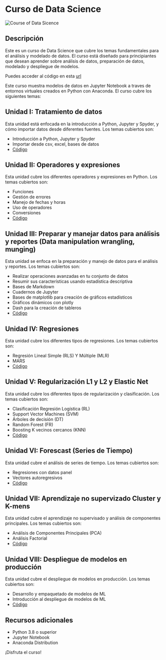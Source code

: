 # Curso de Data Science

<image src="img/data-science...jpg" alt="Course of Data Sicence">

## Descripción
Este es un curso de Data Science que cubre los temas fundamentales para el análisis y modelado de datos. El curso está diseñado para principiantes que desean aprender sobre análisis de datos, preparación de datos, modelado y despliegue de modelos.

Puedes acceder al código en esta [url](https://github.com/5t4t1ck/Curso-de-Data-Science-en-Python/tree/master/Code)

Este curso muestra modelos de datos en Jupyter Notebook a traves de entornos virtuales creados en Python con Anaconda. El curso cubre los siguientes temas:

## Unidad I: Tratamiento de datos

Esta unidad está enfocada en la introducción a Python, Jupyter y Spyder, y cómo importar datos desde diferentes fuentes. Los temas cubiertos son:

- Introducción a Python, Jupyter y Spyder
- Importar desde csv, excel, bases de datos
- [Código](https://github.com/5t4t1ck/Curso-de-Data-Science-en-Python/tree/master/Code/Unidad%201)

## Unidad II: Operadores y expresiones

Esta unidad cubre los diferentes operadores y expresiones en Python. Los temas cubiertos son:

- Funciones
- Gestión de errores
- Manejo de fechas y horas
- Uso de operadores
- Conversiones
- [Código](https://github.com/5t4t1ck/Curso-de-Data-Science-en-Python/tree/master/Code/Unidad%202)

## Unidad III: Preparar y manejar datos para análisis y reportes (Data manipulation wrangling, munging)

Esta unidad se enfoca en la preparación y manejo de datos para el análisis y reportes. Los temas cubiertos son:

- Realizar operaciones avanzadas en tu conjunto de datos
- Resumir sus características usando estadística descriptiva
- Bases de Markdown
- Cuadernos de Jupyter
- Bases de matplotlib para creación de gráficos estadísticos
- Gráficos dinámicos con plotly
- Dash para la creación de tableros
- [Código](https://github.com/5t4t1ck/Curso-de-Data-Science-en-Python/tree/master/Code/Unidad%203)


## Unidad IV: Regresiones

Esta unidad cubre los diferentes tipos de regresiones. Los temas cubiertos son:

- Regresión Lineal Simple (RLS) Y Múltiple (MLR)
- MARS
- [Código](https://github.com/5t4t1ck/Curso-de-Data-Science-en-Python/tree/master/Code/Unidad%204)


## Unidad V: Regularización L1 y L2 y Elastic Net

Esta unidad cubre los diferentes tipos de regularización y clasificación. Los temas cubiertos son:

- Clasificación Regresión Logística (RL)
- Support Vector Machines (SVM)
- Árboles de decisión (DT)
- Random Forest (FR)
- Boosting K vecinos cercanos (KNN)
- [Código](https://github.com/5t4t1ck/Curso-de-Data-Science-en-Python/tree/master/Code/Unidad%205)

## Unidad VI: Forescast (Series de Tiempo)

Esta unidad cubre el análisis de series de tiempo. Los temas cubiertos son:

- Regresiones con datos panel
- Vectores autoregresivos
- [Código](https://github.com/5t4t1ck/Curso-de-Data-Science-en-Python/tree/master/Code/Unidad%206)

## Unidad VII: Aprendizaje no supervizado Cluster y K-mens

Esta unidad cubre el aprendizaje no supervisado y análisis de componentes principales. Los temas cubiertos son:

- Análisis de Componentes Principales (PCA)
- Análisis Factorial
- [Código](https://github.com/5t4t1ck/Curso-de-Data-Science-en-Python/tree/master/Code/Unidad%207)

## Unidad VIII: Despliegue de modelos en producción

Esta unidad cubre el despliegue de modelos en producción. Los temas cubiertos son:

- Desarrollo y empaquetado de modelos de ML
- Introducción al despliegue de modelos de ML
- [Código](https://github.com/5t4t1ck/Curso-de-Data-Science-en-Python/blob/master/Code/Unidad%208/Despliegue%20de%20modelos%20en%20producci%C3%B3n.ipynb)

## Recursos adicionales

- Python 3.8 o superior
- Jupyter Notebook
- Anaconda Distribution

¡Disfruta el curso!
